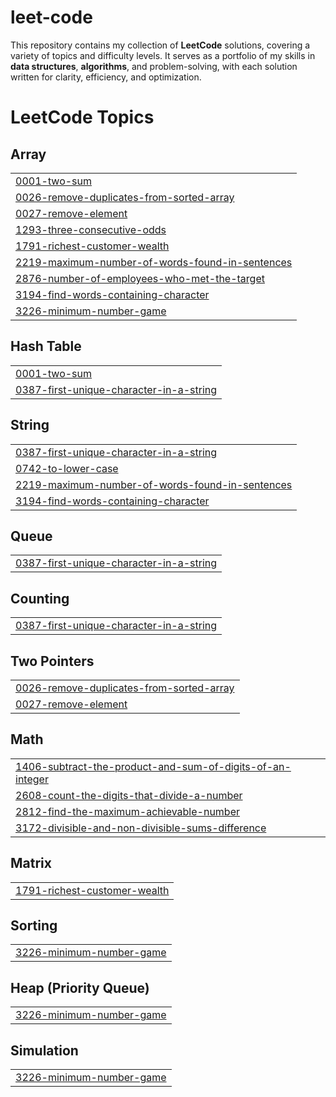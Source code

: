 # leet-code

This repository contains my collection of **LeetCode** solutions, covering a variety of topics and difficulty levels.
It serves as a portfolio of my skills in **data structures**, **algorithms**, and problem-solving, with each solution written for clarity, efficiency, and optimization.

# LeetCode Topics
## Array
|  |
| ------- |
| [0001-two-sum](https://github.com/Adinathmk/leet-code/tree/master/0001-two-sum) |
| [0026-remove-duplicates-from-sorted-array](https://github.com/Adinathmk/leet-code/tree/master/0026-remove-duplicates-from-sorted-array) |
| [0027-remove-element](https://github.com/Adinathmk/leet-code/tree/master/0027-remove-element) |
| [1293-three-consecutive-odds](https://github.com/Adinathmk/leet-code/tree/master/1293-three-consecutive-odds) |
| [1791-richest-customer-wealth](https://github.com/Adinathmk/leet-code/tree/master/1791-richest-customer-wealth) |
| [2219-maximum-number-of-words-found-in-sentences](https://github.com/Adinathmk/leet-code/tree/master/2219-maximum-number-of-words-found-in-sentences) |
| [2876-number-of-employees-who-met-the-target](https://github.com/Adinathmk/leet-code/tree/master/2876-number-of-employees-who-met-the-target) |
| [3194-find-words-containing-character](https://github.com/Adinathmk/leet-code/tree/master/3194-find-words-containing-character) |
| [3226-minimum-number-game](https://github.com/Adinathmk/leet-code/tree/master/3226-minimum-number-game) |
## Hash Table
|  |
| ------- |
| [0001-two-sum](https://github.com/Adinathmk/leet-code/tree/master/0001-two-sum) |
| [0387-first-unique-character-in-a-string](https://github.com/Adinathmk/leet-code/tree/master/0387-first-unique-character-in-a-string) |
## String
|  |
| ------- |
| [0387-first-unique-character-in-a-string](https://github.com/Adinathmk/leet-code/tree/master/0387-first-unique-character-in-a-string) |
| [0742-to-lower-case](https://github.com/Adinathmk/leet-code/tree/master/0742-to-lower-case) |
| [2219-maximum-number-of-words-found-in-sentences](https://github.com/Adinathmk/leet-code/tree/master/2219-maximum-number-of-words-found-in-sentences) |
| [3194-find-words-containing-character](https://github.com/Adinathmk/leet-code/tree/master/3194-find-words-containing-character) |
## Queue
|  |
| ------- |
| [0387-first-unique-character-in-a-string](https://github.com/Adinathmk/leet-code/tree/master/0387-first-unique-character-in-a-string) |
## Counting
|  |
| ------- |
| [0387-first-unique-character-in-a-string](https://github.com/Adinathmk/leet-code/tree/master/0387-first-unique-character-in-a-string) |
## Two Pointers
|  |
| ------- |
| [0026-remove-duplicates-from-sorted-array](https://github.com/Adinathmk/leet-code/tree/master/0026-remove-duplicates-from-sorted-array) |
| [0027-remove-element](https://github.com/Adinathmk/leet-code/tree/master/0027-remove-element) |
## Math
|  |
| ------- |
| [1406-subtract-the-product-and-sum-of-digits-of-an-integer](https://github.com/Adinathmk/leet-code/tree/master/1406-subtract-the-product-and-sum-of-digits-of-an-integer) |
| [2608-count-the-digits-that-divide-a-number](https://github.com/Adinathmk/leet-code/tree/master/2608-count-the-digits-that-divide-a-number) |
| [2812-find-the-maximum-achievable-number](https://github.com/Adinathmk/leet-code/tree/master/2812-find-the-maximum-achievable-number) |
| [3172-divisible-and-non-divisible-sums-difference](https://github.com/Adinathmk/leet-code/tree/master/3172-divisible-and-non-divisible-sums-difference) |
## Matrix
|  |
| ------- |
| [1791-richest-customer-wealth](https://github.com/Adinathmk/leet-code/tree/master/1791-richest-customer-wealth) |
## Sorting
|  |
| ------- |
| [3226-minimum-number-game](https://github.com/Adinathmk/leet-code/tree/master/3226-minimum-number-game) |
## Heap (Priority Queue)
|  |
| ------- |
| [3226-minimum-number-game](https://github.com/Adinathmk/leet-code/tree/master/3226-minimum-number-game) |
## Simulation
|  |
| ------- |
| [3226-minimum-number-game](https://github.com/Adinathmk/leet-code/tree/master/3226-minimum-number-game) |
<!---LeetCode Topics End-->
